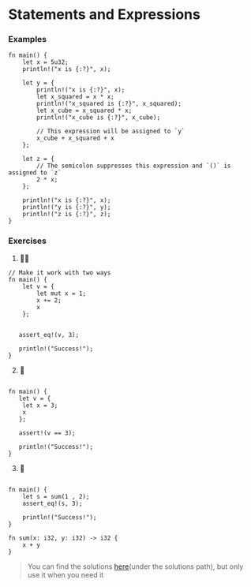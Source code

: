 # Statements and Expressions

### Examples
```rust,editable
fn main() {
    let x = 5u32;
    println!("x is {:?}", x);

    let y = {
        println!("x is {:?}", x);
        let x_squared = x * x;
        println!("x_squared is {:?}", x_squared);
        let x_cube = x_squared * x;
        println!("x_cube is {:?}", x_cube);

        // This expression will be assigned to `y`
        x_cube + x_squared + x
    };

    let z = {
        // The semicolon suppresses this expression and `()` is assigned to `z`
        2 * x;
    };

    println!("x is {:?}", x);
    println!("y is {:?}", y);
    println!("z is {:?}", z);
}
```

### Exercises
1. 🌟🌟
```rust,editable
// Make it work with two ways
fn main() {
    let v = {
        let mut x = 1; 
        x += 2;
        x 
    };
    

   assert_eq!(v, 3);

   println!("Success!");
}
```

2. 🌟
```rust,editable

fn main() {
   let v = {
    let x = 3;
    x
   };

   assert!(v == 3);

   println!("Success!");
}
```

3. 🌟
```rust,editable

fn main() {
    let s = sum(1 , 2);
    assert_eq!(s, 3);

    println!("Success!");
}

fn sum(x: i32, y: i32) -> i32 {
    x + y
}
```

> You can find the solutions [here](https://github.com/sunface/rust-by-practice)(under the solutions path), but only use it when you need it
